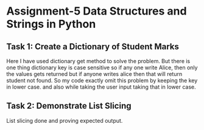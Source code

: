 # Assignment-5 Data Structures and Strings in Python

## Task 1: Create a Dictionary of Student Marks
Here I have used dictionary get method to solve the problem.
But there is one thing dictionary key is case sensitive so if any one write Alice,
then only the values gets returned but if anyone writes alice then that will return student not found.
So my code exactly omit this problem by keeping the key in lower case. and also while taking the user input taking that in lower case.

## Task 2: Demonstrate List Slicing 
List slicing done and  proving expected output.
